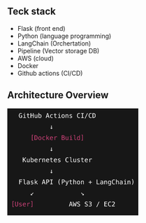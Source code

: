 ## Teck stack

* Flask (front end)
* Python (language programming)
* LangChain (Orchertation)
* Pipeline (Vector storage DB)
* AWS (cloud)
* Docker
* Github actions (CI/CD)

## Architecture Overview
<p >
  <img src="docs/architecture.png" alt="App Architecture" width="300"/>
</p>
